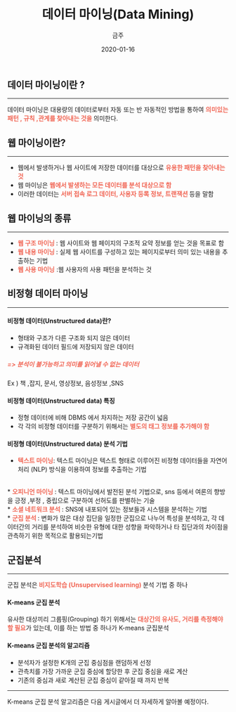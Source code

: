 ﻿---
title : "데이터 마이닝(Data Mining)"
author : "금주"
#categories : - study
date: "2020-01-16"
---

## 데이터 마이닝이란 ?
-----
데이터 마이닝은 대용량의 데이터로부터 자동 또는 반 자동적인 방법을 통하여 <b><span style="color:rgb(241, 102, 85)">의미있는 패턴 , 규칙 ,관계를 찾아내는 것을 </span></b> 의미한다.
## 웹 마이닝이란?
-----
* 웹에서 발생하거나 웹 사이트에 저장한 데이터를 대상으로 <b><span style="color:rgb(241, 102, 85)"> 유용한 패턴을 찾아내는 것</span></b>
* 웹 마이닝은 <b><span style="color:rgb(241, 102, 85)"> 웹에서 발생하는 모든 데이터를 분석 대상으로 함</span></b>
 * 이러한 데이터는 <b><span style="color:rgb(241, 102, 85)"> 서버 접속 로그 데이터, 사용자 등록 정보, 트랜잭션 </span></b>등을 말함

## 웹 마이닝의 종류
 -----
* <b><span style="color:rgb(241, 102, 85)"> 웹 구조 마이닝 </span></b> : 웹 사이트와 웹 페이지의 구조적 요약 정보를 얻는 것을 목표로 함
* <b><span style="color:rgb(241, 102, 85)"> 웹 내용 마이닝 </span></b> : 실제 웹 사이트를 구성하고 있는 페이지로부터 의미 있는 내용을 추출하는 기법
* <b><span style="color:rgb(241, 102, 85)"> 웹 사용 마이닝</span></b>  :웹 사용자의 사용 패턴을 분석하는 것

## 비정형 데이터 마이닝
-----
#### 비정형 데이터(Unstructured data)란?
* 형태와 구조가 다른 구조화 되지 않은 데이터
* 규격화된 데이터 필드에 저장되지 않은 데이터
##### <b><span style="color:rgb(241, 102, 85)">=> 분석이 불가능하고 의미를 읽어낼 수 없는 데이터</span></b>
Ex ) 책 ,잡지, 문서, 영상정보, 음성정보 ,SNS

#### 비정형 데이터(Unstructured data) 특징
* 정형 데이터에 비해 DBMS 에서 차지하는  저장 공간이 넓음
* 각 각의 비정형 데이터를 구분하기 위해서는 <b><span style="color:rgb(241, 102, 85)"> 별도의 태그 정보를 추가해야 함</span></b>

#### 비정형 데이터(Unstructured data) 분석 기법
* <b><span style="color:rgb(241, 102, 85)">텍스트 마이닝</span></b>: 텍스트 마이닝은 텍스트 형태로 이루어진 비정형 데이터들을 자연어 처리 (NLP) 방식을 이용하여 정보를 추출하는 기법
<br>
* <b><span style="color:rgb(241, 102, 85)">오피니언 마이닝 </span></b>: 텍스트 마이닝에서 발전된 분석 기법으로, sns 등에서 여론의 향방을 긍정 ,부정 , 중립으로 구분하여 선허도를 판별하는 기술
<br>
* <b><span style="color:rgb(241, 102, 85)">소셜 네트워크 분석 </span></b> : SNS에 내포되어 있는 정보들과 시스템을 분석하는 기법
<br>
* <b><span style="color:rgb(241, 102, 85)">군집 분석 </span></b>: 변화가 많은 대상 집단을 일정한 군집으로 나누어 특성을 분석하고, 각 데이터간의 거리를 분석하여 비슷한 유형에 대한 성향을 파악하거나 타 집단과의 차이점을 관측하기 위한 목적으로 활용되는기법

## 군집분석
-----
군집 분석은<b><span style="color:rgb(241, 102, 85)"> 비지도학습 (Unsupervised learning) </b>분석 기법 중 하나
#### K-means 군집 분석
유사한 대상끼리 그룹핑(Grouping) 하기 위해서는 <b><span style="color:rgb(241, 102, 85)">대상간의 유사도, 거리를 측정해야할 필요</span></b>가 있는데, 이를 하는 방법 중 하나가 K-means 군집분석
#### K-means 군집 분석의 알고리즘
* 분석자가 설정한 K개의 군집 중심점을 랜덤하게 선정
* 관측치를  가장 가까운 군집 중심에 할당한 후 군집 중심을 새로 계산
* 기존의 중심과 새로 계산된 군집 중심이 같아질 때 까지 반복

---
K-means 군집 분석 알고리즘은 다음 게시글에서 더 자세하게 알아볼 예정이다.
